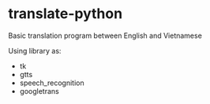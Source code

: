 # translate-python
Basic translation program between English and Vietnamese

Using library as: 
+ tk 
+ gtts 
+ speech_recognition 
+ googletrans
